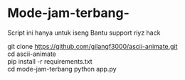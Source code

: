 # Mode-jam-terbang-
Script ini hanya untuk iseng 
Bantu support riyz hack

git clone https://github.com/gilangf3000/ascii-animate.git  
cd ascii-animate  
pip install -r requirements.txt  
cd mode-jam-terbang
python app.py

